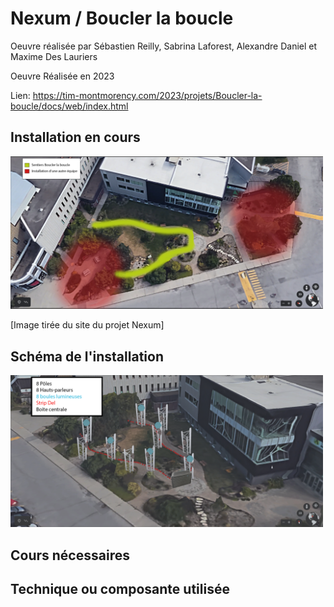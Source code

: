 # Nexum / Boucler la boucle

Oeuvre réalisée par Sébastien Reilly, Sabrina Laforest, Alexandre Daniel et Maxime Des Lauriers

Oeuvre Réalisée en 2023

Lien: https://tim-montmorency.com/2023/projets/Boucler-la-boucle/docs/web/index.html

## Installation en cours

<img src="../Medias/Lieu.png" style="width: 500px;"></img>

[Image tirée du site du projet Nexum]

## Schéma de l'installation

<img src="../Medias/Passe_lumiere.png" style="width: 500px;"></img>

## Cours nécessaires

## Technique ou composante utilisée
